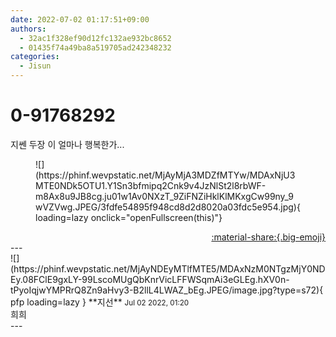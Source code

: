 ```yaml
---
date: 2022-07-02 01:17:51+09:00
authors:
  - 32ac1f328ef90d12fc132ae932bc8652
  - 01435f74a49ba8a519705ad242348232
categories:
  - Jisun
---
```


# 0-91768292

<div class="post-container" markdown="1">
<div class="content-container md-sidebar__scrollwrap" markdown="1">

지쎈 두장 이 얼마나 행복한가...
<figure markdown="1">
![](https://phinf.wevpstatic.net/MjAyMjA3MDZfMTYw/MDAxNjU3MTE0NDk5OTU1.Y1Sn3bfmipq2Cnk9v4JzNlSt2l8rbWF-m8Ax8u9JB8cg.ju01w1Av0NXzT_9ZiFNZiHklKlMKxgCw99ny_9wVZVwg.JPEG/3fdfe54895f948cd8d2d8020a03fdc5e954.jpg){ loading=lazy onclick="openFullscreen(this)"}
</figure>


</div>
</div>

<div style="text-align: right;" markdown="1">
<a href="https://weverse.io/fromis9/fanpost/0-91768292" style="text-align: right;">:material-share:{.big-emoji}</a>
</div>
---

<div class="comments-container md-sidebar__scrollwrap" markdown="1">
<div class="comment" markdown="1">
<div class='id-container' markdown="1">
![](https://phinf.wevpstatic.net/MjAyNDEyMTlfMTE5/MDAxNzM0NTgzMjY0NDEy.08FClE9gxLY-99LscoMUgQbKnrVicLFFWSqmAi3eGLEg.hXV0n-tPyoIqjwYMPRrQ8Zn9aHvy3-B2llL4LWAZ_bEg.JPEG/image.jpg?type=s72){ pfp loading=lazy }
**<span class="artist">지선</span>** <small>Jul 02 2022, 01:20</small><br>
</div>
<div class='comment-body' markdown="1">
희희
</div>
</div>
</div>
---
